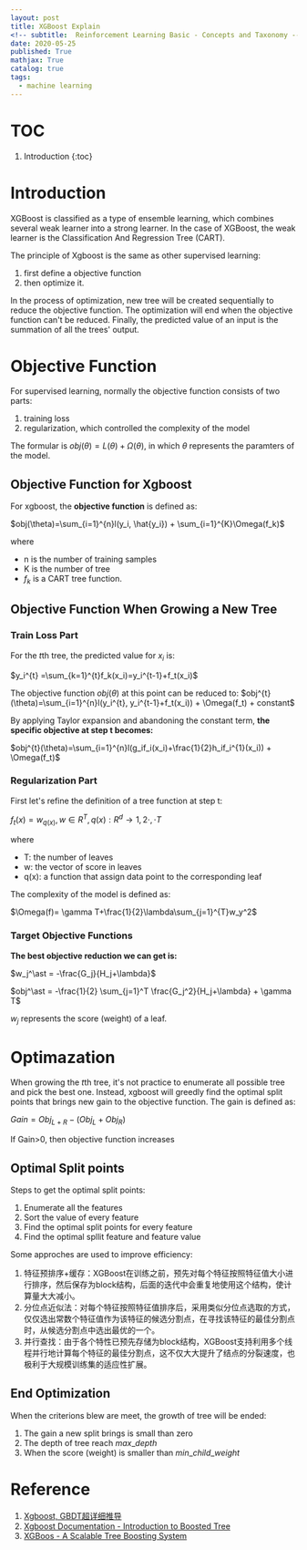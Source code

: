 ```yaml
---
layout: post
title: XGBoost Explain
<!-- subtitle:  Reinforcement Learning Basic - Concepts and Taxonomy -->
date: 2020-05-25
published: True
mathjax: True
catalog: true
tags:
  - machine learning
---
```

# TOC
1. Introduction
{:toc}

# Introduction
XGBoost is classified as a type of ensemble learning, which combines several weak learner into a strong learner. In the case of XGBoost, the weak learner is the Classification And Regression Tree (CART). 

The principle of Xgboost is the same as other supervised learning: 
1. first define a objective function
2. then optimize it. 

In the process of optimization, new tree will be created sequentially to reduce the objective function. The optimization will end when the objective function can't be reduced. Finally, the predicted value of an input is the summation of all the trees' output.

# Objective Function

For supervised learning, normally the objective function consists of two parts: 

1. training loss
2. regularization, which controlled the complexity of the model

The formular is ${obj}(\theta) = L(\theta) + \Omega(\theta)$, in which $\theta$ represents the paramters of the model.

## Objective Function for Xgboost

For xgboost, the **objective function** is defined as:

$obj(\theta)=\sum_{i=1}^{n}l(y_i, \hat{y_i}) + \sum_{i=1}^{K}\Omega(f_k)$

where 
- n is the number of training samples
- K is the number of tree 
- $f_k$ is a CART tree function.

## Objective Function When Growing a New Tree

### Train Loss Part

For the $t$th tree, the predicted value for $x_i$ is:

$y_i^{t} =\sum_{k=1}^{t}f_k(x_i)=y_i^{t-1}+f_t(x_i)$

The objective function $obj(\theta)$ at this point can be reduced to: $obj^{t}(\theta)=\sum_{i=1}^{n}l(y_i^{t}, y_i^{t-1}+f_t(x_i)) + \Omega(f_t) + constant$

By applying Taylor expansion and abandoning the constant term, **the specific objective at step t becomes:** 

$obj^{t}(\theta)=\sum_{i=1}^{n}l(g_if_i(x_i)+\frac{1}{2}h_if_i^{1}(x_i)) + \Omega(f_t)$


### Regularization Part

First let's refine the definition of a tree function at step t:

$f_t(x)=w_{q(x)}, w\in R^{T}, q(x): R^d \rightarrow {1, 2 \cdot, \cdot T}$

where 
- T: the number of leaves
- w: the vector of score in leaves
- q(x): a function that assign data point to the corresponding leaf

The complexity of the model is defined as:

$\Omega(f)= \gamma T+\frac{1}{2}\lambda\sum_{j=1}^{T}w_y^2$


### Target Objective Functions

**The best objective reduction we can get is:**

$w_j^\ast = -\frac{G_j}{H_j+\lambda}$


$obj^\ast = -\frac{1}{2} \sum_{j=1}^T \frac{G_j^2}{H_j+\lambda} + \gamma T$

$w_j$ represents the score (weight) of a leaf.



# Optimazation

When growing the $t$th tree, it's not practice to enumerate all possible tree and pick the best one. Instead, xgboost will greedly find the optimal split points that brings new gain to the objective function. The gain is defined as:

$Gain = Obj_{L+R}-(Obj_L + Obj_R)$

If Gain>0, then objective function increases

## Optimal Split points

Steps to get the optimal split points:
1. Enumerate all the features
2. Sort the value of every feature 
3. Find the optimal split points for every feature
2. Find the optimal spllit feature and feature value

Some approches are used to improve efficiency:
1. 特征预排序+缓存：XGBoost在训练之前，预先对每个特征按照特征值大小进行排序，然后保存为block结构，后面的迭代中会重复地使用这个结构，使计算量大大减小。
2. 分位点近似法：对每个特征按照特征值排序后，采用类似分位点选取的方式，仅仅选出常数个特征值作为该特征的候选分割点，在寻找该特征的最佳分割点时，从候选分割点中选出最优的一个。
3. 并行查找：由于各个特性已预先存储为block结构，XGBoost支持利用多个线程并行地计算每个特征的最佳分割点，这不仅大大提升了结点的分裂速度，也极利于大规模训练集的适应性扩展。

## End Optimization 
When the criterions blew are meet, the growth of tree will be ended:
1. The gain a new split brings is small than zero
2. The depth of tree reach $max\_depth$
3. When the score (weight) is smaller than $min\_child\_weight$

# Reference
1. [Xgboost, GBDT超详细推导](https://zhuanlan.zhihu.com/p/92837676)
2. [Xgboost Documentation - Introduction to Boosted Tree](https://xgboost.readthedocs.io/en/latest/tutorials/model.html)
3. [XGBoos - A Scalable Tree Boosting System](https://arxiv.org/abs/1603.02754)